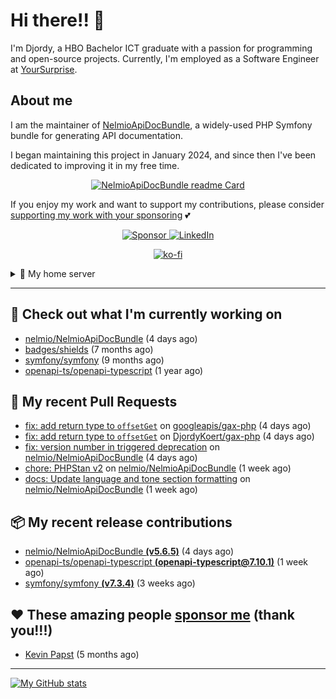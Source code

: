 # Hi there!! 👋



I'm Djordy, a HBO Bachelor ICT graduate with a passion for programming and open-source projects.
Currently, I'm employed as a Software Engineer at [YourSurprise](https://www.linkedin.com/company/yoursurprise-com).

## About me
I am the maintainer of [NelmioApiDocBundle](https://github.com/nelmio/NelmioApiDocBundle), a widely-used PHP Symfony bundle for generating API documentation.

I began maintaining this project in January 2024, and since then I've been dedicated to improving it in my free time.

<p align='center'>
    <a href="https://github.com/nelmio/NelmioApiDocBundle">
        <img alt="NelmioApiDocBundle readme Card" src="https://github-readme-stats.vercel.app/api/pin/?username=nelmio&repo=NelmioApiDocBundle&theme=holi&bg_color=00000000" />
    </a>
</p>


If you enjoy my work and want to support my contributions, please consider [supporting my work with your sponsoring](https://github.com/sponsors/DjordyKoert) 💕

<p align='center'>
    <a href="https://github.com/sponsors/DjordyKoert">
        <img alt="Sponsor" src="https://img.shields.io/badge/sponsor-30363D?style=for-the-badge&logo=GitHub-Sponsors&logoColor=#white" />
    </a>
    <a href="https://nl.linkedin.com/in/djordy-koert-0648881a2">
        <img alt="LinkedIn" src="https://img.shields.io/badge/LinkedIn-0077B5?style=for-the-badge&logo=LinkedIn" />
    </a>
</p>
<p align='center'>
    <a href="https://ko-fi.com/P5P7SYBAJ" align='center'>
        <img alt="ko-fi" src="https://ko-fi.com/img/githubbutton_sm.svg" />
    </a>
</p>

<details>
    <summary>🌱 My home server</summary>

<p align='center'>
    <img src="https://img.shields.io/badge/TrueNAS_25.04.RC.1-0095D5?style=for-the-badge&logo=truenas&logoColor=white" />
    <img src="https://img.shields.io/badge/AMD%20Ryzen_7_5700G-ED1C24?style=for-the-badge&logo=amd&logoColor=white" />
    <img src="https://img.shields.io/badge/RAM-32GB-%230071C5?&style=for-the-badge&logoColor=white" />
    <img src="https://img.shields.io/badge/4x_st8000vn004-IronWolf_8TB-5AC710?style=for-the-badge&logo=seagate&logoColor=white" />
</p>

I run a hobby server in my free time, where I host various services.

- [Home Assistant](https://github.com/home-assistant/core)
- [Cloudflared](https://github.com/cloudflare/cloudflared)
- Various *arrs
- [Jellyfin](https://jellyfin.org/)
- [Jellyseerr](https://github.com/Fallenbagel/jellyseerr)
- [Pelican panel & wings](https://pelican.dev/)

</details>

---

## 🔭 Check out what I'm currently working on

- [nelmio/NelmioApiDocBundle](https://github.com/nelmio/NelmioApiDocBundle) (4 days ago)
- [badges/shields](https://github.com/badges/shields) (7 months ago)
- [symfony/symfony](https://github.com/symfony/symfony) (9 months ago)
- [openapi-ts/openapi-typescript](https://github.com/openapi-ts/openapi-typescript) (1 year ago)

## 🔨 My recent Pull Requests

- [fix: add return type to `offsetGet`](https://github.com/googleapis/gax-php/pull/633) on [googleapis/gax-php](https://github.com/googleapis/gax-php) (4 days ago)
- [fix: add return type to `offsetGet`](https://github.com/DjordyKoert/gax-php/pull/1) on [DjordyKoert/gax-php](https://github.com/DjordyKoert/gax-php) (4 days ago)
- [fix: version number in triggered deprecation](https://github.com/nelmio/NelmioApiDocBundle/pull/2577) on [nelmio/NelmioApiDocBundle](https://github.com/nelmio/NelmioApiDocBundle) (4 days ago)
- [chore: PHPStan v2](https://github.com/nelmio/NelmioApiDocBundle/pull/2572) on [nelmio/NelmioApiDocBundle](https://github.com/nelmio/NelmioApiDocBundle) (1 week ago)
- [docs: Update language and tone section formatting](https://github.com/nelmio/NelmioApiDocBundle/pull/2571) on [nelmio/NelmioApiDocBundle](https://github.com/nelmio/NelmioApiDocBundle) (1 week ago)

## 📦 My recent release contributions

- [nelmio/NelmioApiDocBundle **(v5.6.5)**](https://github.com/nelmio/NelmioApiDocBundle/releases/tag/v5.6.5) (4 days ago)
- [openapi-ts/openapi-typescript **(openapi-typescript@7.10.1)**](https://github.com/openapi-ts/openapi-typescript/releases/tag/openapi-typescript%407.10.1) (1 week ago)
- [symfony/symfony **(v7.3.4)**](https://github.com/symfony/symfony/releases/tag/v7.3.4) (3 weeks ago)

## ❤️ These amazing people [sponsor me](https://github.com/sponsors/DjordyKoert) (thank you!!!)

- [Kevin Papst](https://github.com/kevinpapst) (5 months ago)

---

[![My GitHub stats](https://github-readme-stats.vercel.app/api?username=DjordyKoert&theme=holi&bg_color=00000000&rank_icon=github)](https://github.com/anuraghazra/github-readme-stats)

